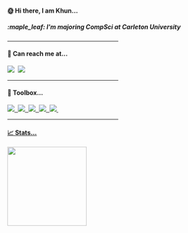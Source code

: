 #### :sun_with_face: Hi there, I am Khun...
<div align="left">
  <h5><i>:maple_leaf: I'm majoring CompSci at Carleton University </i></h5>
  <hr style="width:50%;text-align:left;margin-left:0">
</div>

  
#### :compass: Can reach me at...
  
<div align="left">
  <a href = "mailto:khunthurein10.tgi@gmail.com" target="_blank"><img src="https://img.shields.io/badge/-Gmail-D14836?style=for-the-badge&logo=gmail&logoColor=white"></a>&nbsp;
  <a href="https://www.linkedin.com/in/khunthurein77ca" target="_blank"><img src="https://img.shields.io/badge/linkedin-%230077B5.svg?style=for-the-badge&logo=linkedin&logoColor=white"></a>
  <hr style="width:50%;text-align:left;margin-left:0">
</div>

#### :toolbox: Toolbox...
  
<div align="left">
  <a href="https://www.learn-c.org/" target="_blank"><img src="https://img.shields.io/badge/c-%2300599C.svg?style=for-the-badge&logo=c&logoColor=white">&nbsp;
  <a href="https://www.python.org/" target="_blank"><img src="https://img.shields.io/badge/python-3670A0?style=for-the-badge&logo=python&logoColor=ffdd54">&nbsp;
  <a href="https://www.java.com/en/" target="_blank"><img src="https://img.shields.io/badge/java-%23ED8B00.svg?style=for-the-badge&logo=java&logoColor=white">&nbsp;
  <a href="https://www.javascript.com/" target="_blank"><img src="https://img.shields.io/badge/JavaScript-323330?style=for-the-badge&logo=javascript&logoColor=F7DF1E">&nbsp;
  <a href="https://html.com/" target="_blank"><img src="https://img.shields.io/badge/HTML5-E34F26?style=for-the-badge&logo=html5&logoColor=white">&nbsp;
  <hr style="width:50%;text-align:left;margin-left:0">
</div>

#### :chart_with_upwards_trend: Stats...

<div align="left">
  <a href="https://github.com/kelvinrein7">
  <img height="180em" src="https://github-readme-stats.vercel.app/api?username=kelvinrein7&show_icons=true&theme=white&include_all_commits=true&count_private=true"/>
  
</div>
  
